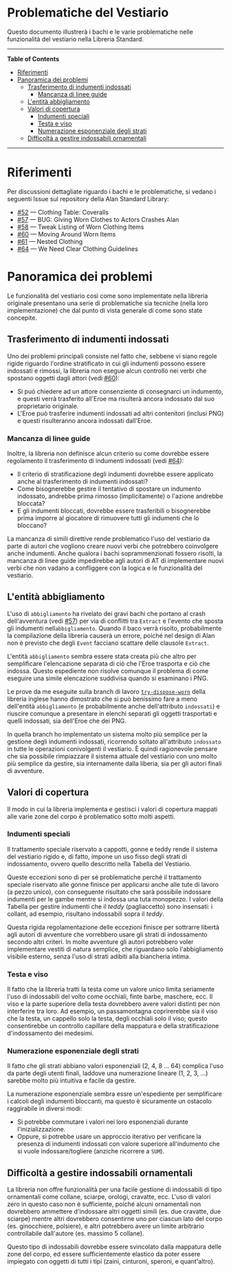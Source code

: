 # Problematiche del Vestiario

Questo documento illustrerà i bachi e le varie problematiche nelle funzionalità del vestiario nella Libreria Standard.


-----

**Table of Contents**

<!-- MarkdownTOC autolink="true" bracket="round" autoanchor="false" lowercase="only_ascii" uri_encoding="true" levels="1,2,3" -->

- [Riferimenti](#riferimenti)
- [Panoramica dei problemi](#panoramica-dei-problemi)
    - [Trasferimento di indumenti indossati](#trasferimento-di-indumenti-indossati)
        - [Mancanza di linee guide](#mancanza-di-linee-guide)
    - [L'entità abbigliamento](#lentit%C3%A0-abbigliamento)
    - [Valori di copertura](#valori-di-copertura)
        - [Indumenti speciali](#indumenti-speciali)
        - [Testa e viso](#testa-e-viso)
        - [Numerazione esponenziale degli strati](#numerazione-esponenziale-degli-strati)
    - [Difficoltà a gestire indossabili ornamentali](#difficolt%C3%A0-a-gestire-indossabili-ornamentali)

<!-- /MarkdownTOC -->

-----

# Riferimenti

Per discussioni dettagliate riguardo i bachi e le problematiche, si vedano i seguenti Issue sul repository della Alan Standard Library:

- [#52] — Clothing Table: Coveralls
- [#57] — BUG: Giving Worn Clothes to Actors Crashes Alan
- [#58] — Tweak Listing of Worn Clothing Items
- [#60] — Moving Around Worn Items
- [#61] — Nested Clothing
- [#64] — We Need Clear Clothing Guidelines

# Panoramica dei problemi

Le funzionalità del vestiario così come sono implementate nella libreria originale presentano una serie di problematiche sia tecniche (nella loro implementazione) che dal punto di vista generale di come sono state concepite.

## Trasferimento di indumenti indossati

Uno dei problemi principali consiste nel fatto che, sebbene vi siano regole rigide riguardo l'ordine stratificato in cui gli indumenti possono essere indossati e rimossi, la libreria non esegue alcun controllo nei verbi che spostano oggetti dagli attori (vedi [#60]):

- Si può chiedere ad un attore consenziente di consegnarci un indumento, e questi verrà trasferito all'Eroe ma risulterà ancora indossato dal suo proprietario originale.
- L'Eroe può trasferire indumenti indossati ad altri contenitori (inclusi PNG) e questi risulteranno ancora indossati dall'Eroe.

### Mancanza di linee guide

Inoltre, la libreria non definisce alcun criterio su come dovrebbe essere regolamento il trasferimento di indumenti indossati (vedi [#64]):

- Il criterio di stratificazione degli indumenti dovrebbe essere applicato anche al trasferimento di indumenti indossati?
- Come bisognerebbe gestire il tentativo di spostare un indumento indossato, andrebbe prima rimosso (implicitamente) o l'azione andrebbe bloccata?
- E gli indumenti bloccati, dovrebbe essere trasferibili o bisognerebbe prima imporre al giocatore di rimuovere tutti gli indumenti che lo bloccano?

La mancanza di simili direttive rende problematico l'uso del vestiario da parte di autori che vogliono creare nuovi verbi che potrebbero coinvolgere anche indumenti. Anche qualora i bachi soprammenzionati fossero risolti, la mancanza di linee guide impedirebbe agli autori di AT di implementare nuovi verbi che non vadano a confliggere con la logica e le funzionalità del vestiario.

## L'entità abbigliamento

L'uso di `abbigliamento` ha rivelato dei gravi bachi che portano al crash dell'avventura (vedi [#57]) per via di conflitti tra `Extract` e l'evento che sposta gli indumenti nell`abbigliamento`. Quando il baco verrà risolto, probabilmente la compilazione della libreria causerà un errore, poiché nel design di Alan non è previsto che degli `Event` facciano scattare delle clausole `Extract`.

L'entità `abbigliamento` sembra essere stata creata più che altro per semplificare l'elencazione separata di ciò che l'Eroe trasporta e ciò che indossa. Questo espediente non risolve comunque il problema di come eseguire una simile elencazione suddivisa quando si esaminano i PNG.

Le prove da me eseguite sulla branch di lavoro [`try-dispose-worn`][try-dispose-worn] della libreria inglese hanno dimostrato che si può benissimo fare a meno dell'entità `abbigliamento` (e probabilmente anche dell'attributo `indossati`) e riuscire comunque a presentare in elenchi separati gli oggetti trasportati e quelli indossati, sia dell'Eroe che dei PNG.

In quella branch ho implementato un sistema molto più semplice per la gestione degli indumenti indossati, ricorrendo soltato all'attributo `indossato` in tutte le operazioni conivolgenti il vestiario. È quindi ragionevole pensare che sia possibile rimpiazzare il sistema attuale del vestiario con uno molto più semplice da gestire, sia internamente dalla liberia, sia per gli autori finali di avventure.


## Valori di copertura

Il modo in cui la libreria implementa e gestisci i valori di copertura mappati alle varie zone del corpo è problematico sotto molti aspetti.

### Indumenti speciali

Il trattamento speciale riservato a cappotti, gonne e teddy rende il sistema del vestiario rigido e, di fatto, impone un uso fisso degli strati di indossamento, ovvero quello descritto nella Tabella del Vestiario.

Queste eccezioni sono di per sé problematiche perché il trattamento speciale riservato alle gonne finisce per applicarsi anche alle tute di lavoro (a pezzo unico), con conseguente risultato che sarà possibile indossare indumenti per le gambe mentre si indossa una tuta monopezzo. I valori della Tabella per gestire indumenti che il _teddy_ (pagliaccetto) sono insensati: i collant, ad esempio, risultano indossabili sopra il _teddy_.

Questa rigida regolamentazione delle eccezioni finisce per sottrarre libertà agli autori di avventure che vorrebbero usare gli strati di indossamento secondo altri criteri. In molte avventure gli autori potrebbero voler implementare vestiti di natura semplice, che riguardano solo l'abbigliamento visibile esterno, senza l'uso di strati adibiti alla biancheria intima.

### Testa e viso

Il fatto che la libreria tratti la testa come un valore unico limita seriamente l'uso di indossabili del volto come occhiali, finte barbe, maschere, ecc. Il viso e la parte superiore della testa dovrebbero avere valori distinti per non interferire tra loro. Ad esempio, un passamontagna coprirerebbe sia il viso che la testa, un cappello solo la testa, degli occhiali solo il viso; questo consentirebbe un controllo capillare della mappatura e della stratificazione d'indossamento dei medesimi.

### Numerazione esponenziale degli strati

Il fatto che gli strati abbiano valori esponenziali (2, 4, 8 ... 64) complica l'uso da parte degli utenti finali, laddove una numerazione lineare (1, 2, 3, ...) sarebbe molto più intuitiva e facile da gestire.

La numerazione esponenziale sembra essre un'espediente per semplificare i calcoli degli indumenti bloccanti, ma questo è sicuramente un ostacolo raggirabile in diversi modi:

- Si potrebbe commutare i valori nei loro esponenziali durante l'inizializzazione.
- Oppure, si potrebbe usare un approccio iterativo per verificare la presenza di indumenti indossati con valore superiore all'indumento che si vuole indossare/togliere (anziche ricorrere a `SUM`).

## Difficoltà a gestire indossabili ornamentali

La libreria non offre funzionalità per una facile gestione di indossabili di tipo ornamentali come collane, sciarpe, orologi, cravatte, ecc. L'uso di valori zero in questo caso non è sufficiente, poiché alcuni ornamentali non dovrebbero ammettere d'indossare altri oggetti simili (es. due cravatte, due sciarpe) mentre altri dovrebbero consentirne uno per ciascun lato del corpo (es. ginocchiere, polsiere), e altri potrebbero avere un limite arbitrario controllabile dall'autore (es. massimo 5 collane).

Questo tipo di indossabili dovrebbe essere svincolato dalla mappatura delle zone del corpo, ed essere sufficientemente elastico da poter essere impiegato con oggetti di tutti i tipi (zaini, cinturoni, speroni, e quant'altro).

<!-----------------------------------------------------------------------------
                               REFERENCE LINKS                                
------------------------------------------------------------------------------>

[#52]: https://github.com/AnssiR66/AlanStdLib/issues/52
[#57]: https://github.com/AnssiR66/AlanStdLib/issues/57
[#58]: https://github.com/AnssiR66/AlanStdLib/issues/58
[#60]: https://github.com/AnssiR66/AlanStdLib/issues/60
[#61]: https://github.com/AnssiR66/AlanStdLib/issues/61
[#64]: https://github.com/AnssiR66/AlanStdLib/issues/64

[try-dispose-worn]: https://github.com/tajmone/AlanStdLib/tree/try-dispose-worn

<!-- EOF -->